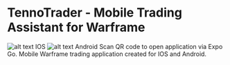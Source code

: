 # TennoTrader - Mobile Trading Assistant for Warframe
![alt text](https://qr.expo.dev/eas-update?updateId=9931c652-dbc5-4ac4-995d-052de0ed0f49&appScheme=exp&host=u.expo.dev)
IOS
![alt text](https://qr.expo.dev/eas-update?updateId=41573f2e-4ae0-4806-b557-392067137045&appScheme=exp&host=u.expo.dev)
Android
Scan QR code to open application via Expo Go.
Mobile Warframe trading application created for IOS and Android.
